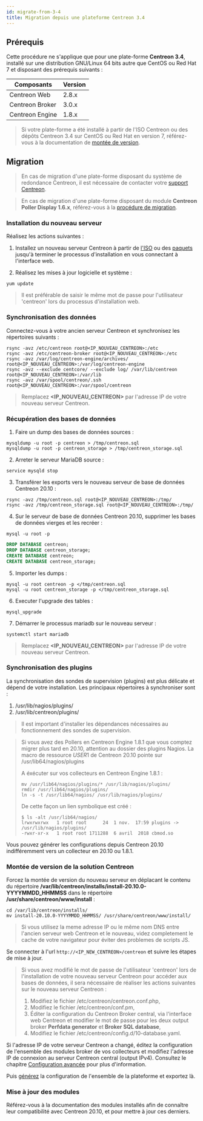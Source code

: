 ```yaml
---
id: migrate-from-3-4
title: Migration depuis une plateforme Centreon 3.4
---
```


## Prérequis

Cette procédure ne s'applique que pour une plate-forme **Centreon 3.4**,
installé sur une distribution GNU/Linux 64 bits autre que CentOS ou Red Hat 7
et disposant des prérequis suivants :

| Composants      | Version |
| --------------- | ------- |
| Centreon Web    | 2.8.x   |
| Centreon Broker | 3.0.x   |
| Centreon Engine | 1.8.x   |

> Si votre plate-forme a été installé à partir de l'ISO Centreon ou des dépôts
> Centreon 3.4 sur CentOS ou Red Hat en version 7, référez-vous à la documentation
> de [montée de version](../upgrade/upgrade-from-3-4).

## Migration

> En cas de migration d'une plate-forme disposant du système de redondance
> Centreon, il est nécessaire de contacter votre
> [support Centreon](https://centreon.force.com).

> En cas de migration d'une plate-forme disposant du module **Centreon Poller
> Display 1.6.x**, référez-vous à la
> [procédure de migration](poller-display-to-remote-server).

### Installation du nouveau serveur

Réalisez les actions suivantes :

1. Installez un nouveau serveur Centreon à partir de
[l'ISO](../installation/installation-of-a-central-server/using-centreon-iso)
ou des [paquets](../installation/installation-of-a-central-server/using-packages)
jusqu'à terminer le processus d'installation en vous connectant à l'interface
web.

2. Réalisez les mises à jour logicielle et système :

```shell
yum update
```

> Il est préférable de saisir le même mot de passe pour l'utilisateur 'centreon'
> lors du processus d'installation web.

### Synchronisation des données

Connectez-vous à votre ancien serveur Centreon et synchronisez les répertoires
suivants :

```shell
rsync -avz /etc/centreon root@<IP_NOUVEAU_CENTREON>:/etc
rsync -avz /etc/centreon-broker root@<IP_NOUVEAU_CENTREON>:/etc
rsync -avz /var/log/centreon-engine/archives/ root@<IP_NOUVEAU_CENTREON>:/var/log/centreon-engine
rsync -avz --exclude centcore/ --exclude log/ /var/lib/centreon root@<IP_NOUVEAU_CENTREON>:/var/lib
rsync -avz /var/spool/centreon/.ssh root@<IP_NOUVEAU_CENTREON>:/var/spool/centreon
```

> Remplacez **<IP_NOUVEAU_CENTREON>** par l'adresse IP de votre nouveau serveur
Centreon.

### Récupération des bases de données

1. Faire un dump des bases de données sources :

```shell
mysqldump -u root -p centreon > /tmp/centreon.sql
mysqldump -u root -p centreon_storage > /tmp/centreon_storage.sql
```

2. Arreter le serveur MariaDB source :

```shell
service mysqld stop
```

3. Transférer les exports vers le nouveau serveur de base de données Centreon
20.10 :

```shell
rsync -avz /tmp/centreon.sql root@<IP_NOUVEAU_CENTREON>:/tmp/
rsync -avz /tmp/centreon_storage.sql root@<IP_NOUVEAU_CENTREON>:/tmp/
```

4. Sur le serveur de base de données Centreon 20.10, supprimer les bases de
données vierges et les recréer :

```shell
mysql -u root -p
```

```SQL
DROP DATABASE centreon;
DROP DATABASE centreon_storage;
CREATE DATABASE centreon;
CREATE DATABASE centreon_storage;
```

5. Importer les dumps :

```shell
mysql -u root centreon -p </tmp/centreon.sql
mysql -u root centreon_storage -p </tmp/centreon_storage.sql
```

6. Executer l'upgrade des tables :

```shell
mysql_upgrade
```

7. Démarrer le processus mariadb sur le nouveau serveur :

```shell
systemctl start mariadb
```

> Remplacez **<IP_NOUVEAU_CENTREON>** par l'adresse IP de votre nouveau serveur
Centreon.

### Synchronisation des plugins

La synchronisation des sondes de supervision (plugins) est plus délicate et
dépend de votre installation. Les principaux répertoires à synchroniser sont :

1. /usr/lib/nagios/plugins/
2. /usr/lib/centreon/plugins/

> Il est important d'installer les dépendances nécessaires au fonctionnement des
> sondes de supervision.

> Si vous avez des Pollers en Centreon Engine 1.8.1 que vous comptez migrer plus
> tard en 20.10, attention au dossier des plugins Nagios. La macro de
> ressource $USER1$ de Centreon 20.10 pointe sur /usr/lib64/nagios/plugins
>
> A éxécuter sur vos collecteurs en Centreon Engine 1.8.1 :
>
> ```shell
> mv /usr/lib64/nagios/plugins/* /usr/lib/nagios/plugins/
> rmdir /usr/lib64/nagios/plugins/
> ln -s -t /usr/lib64/nagios/ /usr/lib/nagios/plugins/
> ```
>
> De cette façon un lien symbolique est créé :
>
> ```shell
> $ ls -alt /usr/lib64/nagios/
> lrwxrwxrwx   1 root root      24  1 nov.  17:59 plugins -> /usr/lib/nagios/plugins/
> -rwxr-xr-x   1 root root 1711288  6 avril  2018 cbmod.so
> ```

Vous pouvez générer les configurations depuis Centreon 20.10
indifféremment vers un collecteur en 20.10 ou 1.8.1.

### Montée de version de la solution Centreon

Forcez la montée de version du nouveau serveur en déplacant le contenu du répertoire
**/var/lib/centreon/installs/install-20.10.0-YYYYMMDD\_HHMMSS** dans le
répertoire  **/usr/share/centreon/www/install** :

```shell
cd /var/lib/centreon/installs/
mv install-20.10.0-YYYYMMDD_HHMMSS/ /usr/share/centreon/www/install/
```

> Si vous utilisez la meme adresse IP ou le même nom DNS entre l'ancien serveur
> web Centreon et le nouveau, videz completement le cache de votre navigateur pour
> éviter des problemes de scripts JS.

Se connecter à l'url `http://<IP_NEW_CENTREON>/centreon` et suivre les étapes
de mise à jour.

> Si vous avez modifié le mot de passe de l'utilisateur 'centreon' lors de
> l'installation de votre nouveau serveur Centreon pour accéder aux bases de
> données, il sera nécessaire de réaliser les actions suivantes sur le nouveau
> serveur Centreon :
>
> 1. Modifiez le fichier /etc/centreon/centreon.conf.php,
> 2. Modifiez le fichier /etc/centreon/conf.pm,
> 3. Éditer la configuration du Centreon Broker central, via l'interface web
> Centreon et modifier le mot de passe pour les deux output broker **Perfdata
> generator** et **Broker SQL database**,
> 4. Modifiez le fichier /etc/centreon/config.d/10-database.yaml.

Si l'adresse IP de votre serveur Centreon a changé, éditez la configuration de
l'ensemble des modules broker de vos collecteurs et modifiez l'adresse IP de
connexion au serveur Centreon central (output IPv4). Consultez le chapitre
[Configuration
avancée](../monitoring/monitoring-servers/advanced-configuration#tcp-outputs)
pour plus d'information.

Puis [générez](../monitoring/monitoring-servers/deploying-a-configuration)
la configuration de l'ensemble de la plateforme et exportez là.

### Mise à jour des modules

Référez-vous à la documentation des modules installés afin de connaître leur
compatibilité avec Centreon 20.10, et pour mettre à jour ces derniers.
